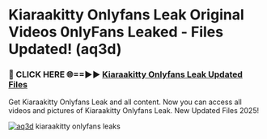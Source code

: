 # Kiaraakitty Onlyfans Leak Original Videos 0nlyFans Leaked - Files Updated! (aq3d)

<h3>🔴 CLICK HERE 🌐==►► <a href="https://tinyurl.com/ms9xzufz" rel="nofollow">Kiaraakitty Onlyfans Leak Updated Files</a></h3>

Get Kiaraakitty Onlyfans Leak and all content. Now you can access all videos and pictures of Kiaraakitty Onlyfans Leak. New Updated Files 2025!

[![aq3d](https://i.imgur.com/PQ7UWWw.gif)](https://tinyurl.com/ms9xzufz)
kiaraakitty onlyfans leaks